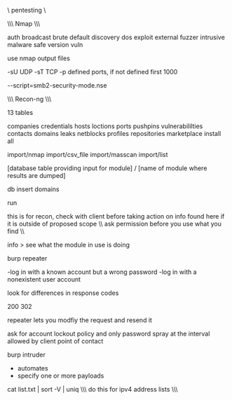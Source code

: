 \ pentesting \

\\\\\ Nmap \\\\\

auth
broadcast
brute
default
discovery
dos
exploit
external
fuzzer
intrusive
malware
safe
version
vuln

use nmap output files


-sU UDP
-sT TCP
-p defined ports, if not defined first 1000

--script=smb2-security-mode.nse



\\\\\ Recon-ng \\\\\

13 tables

companies
credentials
hosts
loctions
ports
pushpins
vulnerabililties
contacts
domains
leaks
netblocks
profiles
repositories
marketplace install all

import/nmap
import/csv_file
import/masscan
import/list

[database table providing input for module] / [name of module where results are dumped]



db insert domains

<domain>

run

this is for recon, check with client before taking action on info found here if it is outside of proposed scope
\\\\ ask permission before you use what you find \\\\

info > see what the module in use is doing




burp repeater


-log in with a known account but a wrong password
-log in with a nonexistent user account

look for differences in response codes

200
302

repeater lets you modfiy the request and resend it



ask for account lockout policy and only password spray at the interval allowed by client point of contact



burp intruder

- automates
- specify one or more payloads




cat list.txt | sort -V | uniq        \\\\\ do this for ipv4 address lists \\\\\